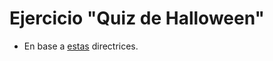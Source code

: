 # Ejercicio "Quiz de Halloween"

- En base a [estas](https://github.com/daviniadelarosa/CAS-TRAINING_IFCD0210/blob/main/teoria/clase17/clase17_1.md) directrices.